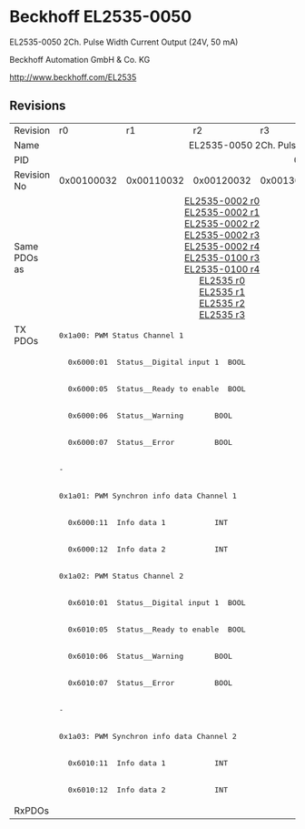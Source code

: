 # Beckhoff EL2535-0050

EL2535-0050 2Ch. Pulse Width Current Output (24V, 50 mA)

Beckhoff Automation GmbH & Co. KG

http://www.beckhoff.com/EL2535

## Revisions
<table>
<tr>
<td>Revision</td>
<td>r0</td>
<td>r1</td>
<td>r2</td>
<td>r3</td>
<td>r4</td>
<td>r5</td>
<td>r6</td>
<td>r7</td>
</tr>
<tr>
<td>Name</td>
<td colspan=8 align="center">EL2535-0050 2Ch. Pulse Width Current Output (24V, 50 mA)</td>
</tr>
<tr>
<td>PID</td>
<td colspan=8 align="center">0x09e73052</td>
</tr>
<tr>
<td>Revision No</td>
<td>0x00100032</td>
<td>0x00110032</td>
<td>0x00120032</td>
<td>0x00130032</td>
<td>0x00140032</td>
<td>0x00150032</td>
<td>0x00160032</td>
<td>0x00170032</td>
</tr>
<tr>
<td>Same PDOs as</td>
<td colspan=5 align="center"><a href="EL2535-0002.md">EL2535-0002 r0</a><br/><a href="EL2535-0002.md">EL2535-0002 r1</a><br/><a href="EL2535-0002.md">EL2535-0002 r2</a><br/><a href="EL2535-0002.md">EL2535-0002 r3</a><br/><a href="EL2535-0002.md">EL2535-0002 r4</a><br/><a href="EL2535-0100.md">EL2535-0100 r3</a><br/><a href="EL2535-0100.md">EL2535-0100 r4</a><br/><a href="EL2535.md">EL2535 r0</a><br/><a href="EL2535.md">EL2535 r1</a><br/><a href="EL2535.md">EL2535 r2</a><br/><a href="EL2535.md">EL2535 r3</a></td>
<td colspan=2 align="center"><a href="EL2535-0002.md">EL2535-0002 r5</a><br/><a href="EL2535-0002.md">EL2535-0002 r6</a><br/><a href="EL2535-0005.md">EL2535-0005 r6</a><br/><a href="EL2535-0100.md">EL2535-0100 r5</a><br/><a href="EL2535-0100.md">EL2535-0100 r6</a><br/><a href="EL2535.md">EL2535 r5</a><br/><a href="EL2535.md">EL2535 r6</a></td>
<td><a href="EL2535-0002.md">EL2535-0002 r7</a><br/><a href="EL2535-0005.md">EL2535-0005 r7</a><br/><a href="EL2535-0100.md">EL2535-0100 r7</a><br/><a href="EL2535.md">EL2535 r7</a></td>
</tr>
<tr>
<td rowspan=18 valign=top>TX PDOs</td>
<td colspan=8 align="left"><pre>0x1a00: PWM Status Channel 1</pre></td>
<td></td>
</tr>
<tr>
<td colspan=8 align="left"><pre>  0x6000:01  Status__Digital input 1  BOOL</pre></td>
</tr>
<tr>
<td colspan=8 align="left"><pre>  0x6000:05  Status__Ready to enable  BOOL</pre></td>
</tr>
<tr>
<td colspan=8 align="left"><pre>  0x6000:06  Status__Warning       BOOL</pre></td>
</tr>
<tr>
<td colspan=8 align="left"><pre>  0x6000:07  Status__Error         BOOL</pre></td>
</tr>
<tr>
<td colspan=5 align="left"><pre>-</pre></td>
<td colspan=3 align="left"><pre>  0x6000:10  Status__TxPDO Toggle  BOOL</pre></td>
</tr>
<tr>
<td colspan=8 align="left"><pre>0x1a01: PWM Synchron info data Channel 1</pre></td>
</tr>
<tr>
<td colspan=8 align="left"><pre>  0x6000:11  Info data 1           INT</pre></td>
</tr>
<tr>
<td colspan=8 align="left"><pre>  0x6000:12  Info data 2           INT</pre></td>
</tr>
<tr>
<td colspan=8 align="left"><pre>0x1a02: PWM Status Channel 2</pre></td>
</tr>
<tr>
<td colspan=8 align="left"><pre>  0x6010:01  Status__Digital input 1  BOOL</pre></td>
</tr>
<tr>
<td colspan=8 align="left"><pre>  0x6010:05  Status__Ready to enable  BOOL</pre></td>
</tr>
<tr>
<td colspan=8 align="left"><pre>  0x6010:06  Status__Warning       BOOL</pre></td>
</tr>
<tr>
<td colspan=8 align="left"><pre>  0x6010:07  Status__Error         BOOL</pre></td>
</tr>
<tr>
<td colspan=5 align="left"><pre>-</pre></td>
<td colspan=3 align="left"><pre>  0x6010:10  Status__TxPDO Toggle  BOOL</pre></td>
</tr>
<tr>
<td colspan=8 align="left"><pre>0x1a03: PWM Synchron info data Channel 2</pre></td>
</tr>
<tr>
<td colspan=8 align="left"><pre>  0x6010:11  Info data 1           INT</pre></td>
</tr>
<tr>
<td colspan=8 align="left"><pre>  0x6010:12  Info data 2           INT</pre></td>
</tr>
<tr>
<td>RxPDOs</td>
<td colspan=8 align="left"></td>
</tr>
</table>
